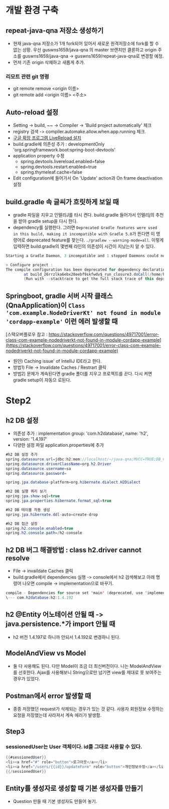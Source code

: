 # 개발 환경 구축 
## repeat-java-qna 저장소 생성하기 
- 현재 java-qna 저장소가 1개 fork되어 있어서 새로운 원격저장소에 fork를 할 수 없는 상황. 우선 guswns1659/java-qna 의 master 브랜치만 클론하고 origin 주소를 guswns1659/java-qna -> guswns1659/repeat-java-qna로 변경할 예정.
- 먼저 기존 origin 삭제하고 새롭게 추가.
 
### 리모트 관련 git 명령 
- git remote remove <origin 이름>
- git remote add <origin 이름> <주소>

## Auto-reload 설정 
- Setting -> build, ~~ -> Compiler -> 'Build project automatically' 체크 
- registry 검색 -> compiler.automake.allow.when.app.running 체크. 
- [구글 확장 프로그램 LiveReload 설치](https://chrome.google.com/webstore/detail/livereload/jnihajbhpnppcggbcgedagnkighmdlei?hl=ko)
- build.gradle에 의존성 추가 : developmentOnly 'org.springframework.boot:spring-boot-devtools'
- application property 수정 
    - spring.devtools.livereload.enabled=false
    - spring.devtools.restart.enabled=true
    - spring.thymeleaf.cache=false
- Edit configuration에 들어가서 On 'Update' action과 On frame deactivation 설정 

## build.gradle 속 글씨가 흐릿하게 보일 때 
- gradle 파일을 지우고 인텔리J를 타시 켠다. build.gradle 들어가서 인텔리j의 추천을 받아 gradle setup을 다시 한다. 
- dependency를 실행한다. 그러면 `Deprecated Gradle features were used in this build, making it incompatible with Gradle 5.0`가 뜬다면 이 명령어로 deprecated feature를 찾는다. `./gradlew --warning-mode=all`. 이렇게 입력하면 build.gradle의 몇번째 라인의 의존성이 시간이 지났는지 알 수 있다. 

```java
Starting a Gradle Daemon, 3 incompatible and 1 stopped Daemons could not be reused, use --status for details

> Configure project :
The compile configuration has been deprecated for dependency declaration. This will fail with an error in Gradle 7.0. Please use the implementation configuration instead.
        at build_26rrzlka6ebx28eebf9skfwdv$_run_closure3.doCall(/home/hyunjun/문서/repeat-java-qna/build.gradle:25)
        (Run with --stacktrace to get the full stack trace of this deprecation warning.)
```

## Springboot, gradle 서버 시작 클래스(QnaApplication)이 `Class 'com.example.NodeDriverKt' not found in module 'cordapp-example'` 이런 에러 발생할 때 
[스택오버플로우 참고 : https://stackoverflow.com/questions/49717001/error-class-com-example-nodedriverkt-not-found-in-module-cordapp-example](https://stackoverflow.com/questions/49717001/error-class-com-example-nodedriverkt-not-found-in-module-cordapp-example)
- 원인) Caching issue' of IntelliJ IDE라고 한다. 
- 방법1) File -> Invalidate Caches / Restrart 클릭 
- 방법2) 문제가 계속된다면 gradle 폴더를 지우고 프로젝트를 끈다. 다시 켜면 gradle setup이 자동으 로된다. 

# Step2 
## h2 DB 설정 
- 의존성 추가 : implementation group: 'com.h2database', name: 'h2', version: '1.4.197'
- 다양한 설정 파일 application.properties에 추가 

```java
#h2 DB 설정 추가
spring.datasource.url=jdbc:h2:mem://localhost/~/java-qna;MVCC=TRUE;DB_CLOSE_ON_EXIT=FALSE
spring.datasource.driverClassName=org.h2.Driver
spring.datasource.username=sa
spring.datasource.password=

spring.jpa.database-platform=org.hibernate.dialect.H2Dialect

#h2 DB 실행 쿼리 보기
spring.jpa.show-sql=true
spring.jpa.properties.hibernate.format_sql=true

#h2 DB 테이블 자동 생성
spring.jpa.hibernate.ddl-auto=create-drop

#h2 DB 접근 설정
spring.h2.console.enabled=true
spring.h2.console.path=/h2-console
```

## h2 DB 버그 해결방법 : class h2.driver cannot resolve 
- File -> invaildate Caches 클릭
- build.gradle에서 dependencies 실행 -> console에서 h2 검색해보고 아래 명령어 나오면 compile -> implementation으로 바꾸기. 

```java
compile - Dependencies for source set 'main' (deprecated, use 'implementation' instead).
\--- com.h2database:h2:1.4.192
```

## h2 @Entity 어노테이션 안될 때 -> java.persistence.*가 import 안될 때 
- h2 버전 1.4.197로 하니까 안되서 1.4.192로 변경하니 된다.

## ModelAndView vs Model 
- 둘 다 사용해도 된다. 다만 Model이 조금 더 최신버전이다. 나는 ModelAndView를 선호한다. Ajax를 사용해보니 String으로만 넘기면 view를 제대로 못 보여주는 경우가 있었다. 

## Postman에서 error 발생할 때 
- 종종 저장했던 request가 삭제되는 경우가 있는 것 같다. 사용자 회원정보 수정하는 요청을 저장했는데 사라져서 계속 에러가 발생함. 

## Step3 
### sessionedUser는 User 객체이다. id를 그대로 사용할 수 있다. 

```java
{{#sessionedUser}}
<li><a href="#" role="button">로그아웃</a></li>
<li><a href="/users/{{id}}/updateForm" role="button">개인정보수정</a></li>
{{/sessionedUser}}
```

## Entity를 생성자로 생성할 때 기본 생성자를 만들기 
- Question 만들 때 기본 생성자도 만들어 놓기.     
